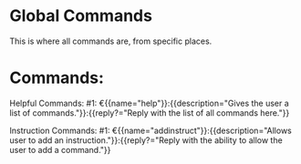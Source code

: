 # Global Commands
This is where all commands are, from specific places.

# Commands:
Helpful Commands:
#1: €{{name="help"}}:{{description="Gives the user a list of commands."}}:{{reply?="Reply with the list of all commands here."}}

Instruction Commands:
#1: €{{name="addinstruct"}}:{{description="Allows user to add an instruction."}}:{{reply?="Reply with the ability to allow the user to add a command."}}